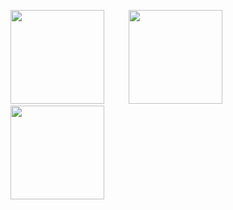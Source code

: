 [<img src="https://github.com/blacknodes/Node-Services/assets/85839823/96f08751-8572-4807-8016-cb1d499c0a1d" width="150" height="150">](https://github.com/blacknodes/Node-Services/tree/main/Projects/CrossFi)
&nbsp;&nbsp;&nbsp;&nbsp;&nbsp;&nbsp;&nbsp;&nbsp;
[<img src="https://github.com/blacknodes/Node-Services/assets/85839823/e5617b6b-78ff-4a96-9fa0-05376e60e401" width="150" height="150">](https://github.com/blacknodes/Node-Services/tree/main/Projects/swisstronik)
&nbsp;&nbsp;&nbsp;&nbsp;&nbsp;&nbsp;&nbsp;&nbsp;
[<img src="https://github.com/blacknodes/Node-Services/assets/85839823/dc7f82fa-f7e0-4b30-b7eb-e63f08f15f81" width="150" height="150">](https://github.com/blacknodes/Node-Services/tree/main/Projects/alignedlayer)
